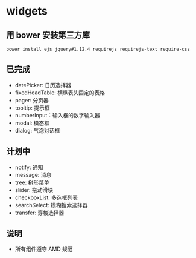 # widgets

## 用 bower 安装第三方库

```
bower install ejs jquery#1.12.4 requirejs requirejs-text require-css
```

## 已完成

* datePicker: 日历选择器
* fixedHeadTable: 横纵表头固定的表格
* pager: 分页器
* tooltip: 提示框
* numberInput：输入框的数字输入器
* modal: 模态框
* dialog: 气泡对话框

## 计划中

* notify: 通知
* message: 消息
* tree: 树形菜单
* slider: 拖动滑块
* checkboxList: 多选框列表
* searchSelect: 模糊搜索选择器
* transfer: 穿梭选择器

## 说明

* 所有组件遵守 AMD 规范